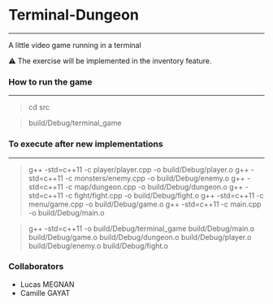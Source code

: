 # Terminal-Dungeon

---

A little video game running in a terminal

⚠️ The exercise will be implemented in the inventory feature.

### How to run the game

---

> cd src

> build/Debug/terminal_game

### To execute after new implementations

---

> g++ -std=c++11 -c player/player.cpp -o build/Debug/player.o
> g++ -std=c++11 -c monsters/enemy.cpp -o build/Debug/enemy.o
> g++ -std=c++11 -c map/dungeon.cpp -o build/Debug/dungeon.o
> g++ -std=c++11 -c fight/fight.cpp -o build/Debug/fight.o
> g++ -std=c++11 -c menu/game.cpp -o build/Debug/game.o
> g++ -std=c++11 -c main.cpp -o build/Debug/main.o

> g++ -std=c++11 -o build/Debug/terminal_game build/Debug/main.o build/Debug/game.o build/Debug/dungeon.o build/Debug/player.o build/Debug/enemy.o build/Debug/fight.o

### Collaborators

- Lucas MEGNAN
- Camille GAYAT